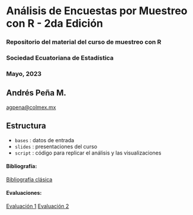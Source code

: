 # Análisis de Encuestas por Muestreo con R - 2da Edición
### Repositorio del material del curso de muestreo con R 
### Sociedad Ecuatoriana de Estadística
### Mayo, 2023 

## Andrés Peña M.
[agpena@colmex.mx](mailto:agpena@colmex.mx)

## Estructura
* `bases` : datos de entrada
* `slides` : presentaciones del curso
* `script` : código para replicar el análisis y las visualizaciones

#### Bibliografía:
[Bibliografía clásica](https://drive.google.com/drive/folders/1nKK4FFTld8COBd3Pb7KicU_AguFwDNyu)

#### Evaluaciones:
[Evaluación 1](https://forms.gle/AMHAjiAU6VkeQBAA9)
[Evaluación 2](https://github.com/APDataSc/AEM_SEE_2nd)
